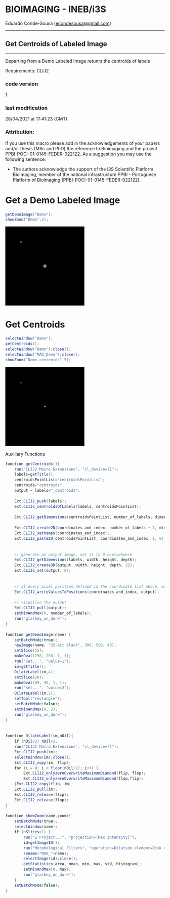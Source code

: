 


#  BIOIMAGING - INEB/i3S
Eduardo Conde-Sousa (econdesousa@gmail.com)

****************************************************
## Get Centroids of Labeled Image
****************************************************

Departing from a Demo Labeled Image retunrs the 
centroids of labels

Requirements: CLIJ2 

### code version
1

### last modification
28/04/2021 at 17:41:23 (GMT)

### Attribution:
If you use this macro please add in the acknowledgements of your papers and/or thesis (MSc and PhD) the reference to Bioimaging and the project PPBI-POCI-01-0145-FEDER-022122.
As a suggestion you may use the following sentence:
 * The authors acknowledge the support of the i3S Scientific Platform Bioimaging, member of the national infrastructure PPBI - Portuguese Platform of Bioimaging (PPBI-POCI-01-0145-FEDER-022122).



# Get a Demo Labeled Image

```java
getDemoImage("Demo");
showZoom("Demo",5);
```
<a href="image_1619628905968.png"><img src="image_1619628905968.png" width="250" alt="MAX_Demo"/></a>

# Get Centroids

```java
selectWindow("Demo");
getCentroids();
selectWindow("Demo");close();
selectWindow("MAX_Demo");close();
showZoom("Demo_centroids",5);

```

<a href="image_1619628907149.png"><img src="image_1619628907149.png" width="250" alt="MAX_Demo_centroids"/></a>

Auxiliary Functions

```java
function getCentroids(){
	run("CLIJ2 Macro Extensions", "cl_device=[]");
	labels=getTitle();
	centroidsPointList="centroidsPointList";
	centroids="centroids";
	output = labels+"_centroids";
	
	Ext.CLIJ2_push(labels);
	Ext.CLIJ2_centroidsOfLabels(labels, centroidsPointList);
	
	Ext.CLIJ2_getDimensions(centroidsPointList, number_of_labels, dimensionality, garbage);
	
	Ext.CLIJ2_create2D(coordinates_and_index, number_of_labels + 1, dimensionality + 1, 32);
	Ext.CLIJ2_setRampX(coordinates_and_index);
	Ext.CLIJ2_paste2D(centroidsPointList, coordinates_and_index, 1, 0);
	
	
	// generate an output image, set it to 0 everywhwere
	Ext.CLIJ2_getDimensions(labels, width, height, depth);
	Ext.CLIJ2_create3D(output, width, height, depth, 32);
	Ext.CLIJ2_set(output, 0);
	
	
	// at every pixel position defined in the coordinate list above, write a number
	Ext.CLIJ2_writeValuesToPositions(coordinates_and_index, output);
	
	// visualise the output
	Ext.CLIJ2_pull(output);
	setMinAndMax(0, number_of_labels);
	run("glasbey_on_dark");
}	
	
function getDemoImage(name) { 	
	setBatchMode(true);
	newImage(name, "32-bit black", 500, 500, 40);
	setSlice(15);
	makeOval(250, 250, 1, 1);
	run("Set...", "value=1");
	im=getTitle();
	DilateLabel(im,4);
	setSlice(20);
	makeOval(99, 99, 1, 1);
	run("Set...", "value=2");
	DilateLabel(im,2);
	setTool("rectangle");
	setBatchMode(false);
	setMinAndMax(0, 2);
	run("glasbey_on_dark");
}


function DilateLabel(im,nDil){
	if (nDil<2) nDil=2;
	run("CLIJ2 Macro Extensions", "cl_device=[]");
	Ext.CLIJ2_push(im);
	selectWindow(im);close();
	Ext.CLIJ2_copy(im, flip);
	for (i = 0; i < floor(nDil/2); i++) {
		Ext.CLIJ2_onlyzeroOverwriteMaximumDiamond(flip, flop);
		Ext.CLIJ2_onlyzeroOverwriteMaximumDiamond(flop,flip);
	}Ext.CLIJ2_copy(flip, im);
	Ext.CLIJ2_pull(im);
	Ext.CLIJ2_release(flip);
	Ext.CLIJ2_release(flop);
}

function showZoom(name,zoom){
	setBatchMode(true);
	selectWindow(name);
	if (nSlices>1) {
		run("Z Project...", "projection=[Max Intensity]");
		id=getImageID();
		run("Morphological Filters", "operation=Dilation element=Disk radius=5");
		rename("MAX_"+name);
		selectImage(id);close();
		getStatistics(area, mean, min, max, std, histogram);
		setMinAndMax(0, max);
		run("glasbey_on_dark");
	}
	setBatchMode(false);
}
```



```
```
